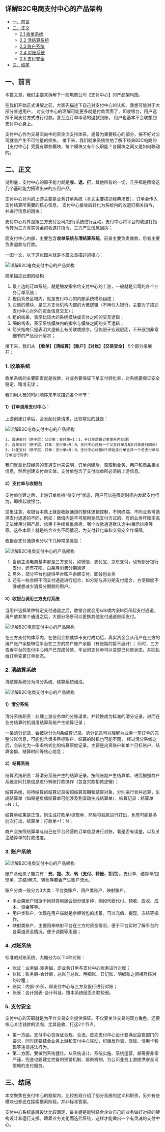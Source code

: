 
## 详解B2C电商支付中心的产品架构


- [一、前言](#一、前言)
- [二、正文](#二、正文)
    - [2.1 收单系统](#1.-收单系统)
    - [2.2 清结算系统](#2.-清结算系统)
    - [2.3 账户系统](#3.-账户系统)
    - [2.4 对账系统](#4.-对账系统)
    - [2.5 支付安全](#5.-支付安全)
- [三、结尾](#三、结尾)

## 一、前言
本篇文章，我们主要来拆解下一般电商公司【支付中心】的产品架构图。

在我们开始正式讲解之前，大家先描述下自己对支付中心的认知。我想可能对于大部分普通用户，
对支付中心的理解可能更多就是付款页面了，即收银台，用户选择不同支付方式进行付款。甚至连订单申请的退款到账，
用户也基本不会联想到支付中心身上。

支付中心作为交易流向中的资金流支持体系，是最为重要核心的部分，搞不好对公司就会产生不可估量的损失。
接下来，我们就来系统性地了解下经典B2C电商的【支付中心】究竟有哪些模块，每个模块又有什么职能？各模块之间又是如何联动的。

## 二、正文
说到底，支付中心的原子能力就是**收、退、打**，其他所有的一切，几乎都是围绕这几个基础能力搭建出来的应用产品。

支付中心对内的上游主要是业务订单系统（本文主要描述经典场景），订单会传入支付结算所需要的核心信息，
支付中心接收后转化为系统内的收退打相关指令，并进行信息的回执；

支付中心对外是跟三方支付公司/银行系统进行互动，支付中心将平台的收退打指令转为三方真实资金的收退打指令，三方产生信息回执；

而支付中心内部，主要包含**收单系统与清结算系统**。前者主要负责收款，后者主要负责退款与打款。

一图一文，以下这张图片就是本篇文章描述的核心：

![详解B2C电商支付中心的产品架构](http://p1.pstatp.com/large/pgc-image/RscyM7ZFPuIV7k)


简单描述此图的结构：
1. 最上边的订单系统，就是触发指令给支付中心的上游，一般就是公司的各个业务订单系统；
2. 橙色背景区域内，就是支付中心的内部系统模块组成；
3. 左侧的模块，是三方支付机构内部的大概逻辑（不再引入银行，主要为了描述支付中心对外的资金信息交互）；
4. 粗的线条，表示比较大的系统模块或实体之间的交互逻辑；
5. 细的线条，表示系统模块内的指令与模块之间的交互逻辑；
6. 箭头指向只是表明大逻辑上有关联或顺序，但仅限于宏观层面，不开展到非常细节的产品设计层次；

接下来，我们从 **【收单】【清结算】【账户】【对账】【交易安全】** 5个部分来展开：

### 1. 收单系统
收单系统的主要职责就是收款，对业务要保证下单支付转化率，对系统要保证安全稳定、精准无误；

我们用大概的时间顺序来串联描述各个环节：

#### 1）订单调用支付中心：

上游创建订单后，会发起付款请求，比较常见的就是：

![详解B2C电商支付中心的产品架构](http://p3.pstatp.com/large/pgc-image/RscyM8W9YcQmXx)

    1. 普通支付（原子层：父订单：支付单=1：1，子订单逻辑订单体系内处理）
    2. 合单支付（原子层，订单：支付单=N：N，支付中心还有一个父支付单与N支付单进行同步）
    3. 补差支付（原子层，订单：支付单=N：N，支付中心根据N个原始支付单合并一个总支付单与订单进行同步）
    
我们就拿比较经典的普通支付来说明，订单创建后，获取到业务、用户和商品相关信息，然后创建支付单实体，支付单包含了支付收单所必须的上游信息。

#### 2）支付单与收银台

支付单创建之后，上游订单维持“待支付”状态，用户可以在限定时间内发起支付行为，即唤起收银台。

这里注意，收银台本质上就是收款通道的整体逻辑控制，不同终端、不同业务可选择支付通道的不同，例如：微信内是不可能用竞品支付方式的、有的业务坏账率高无法使用分期产品、信用卡手续费谁承担、哪个收款通道默认选中/展示排序等等。这些本质上就是结合业务不同情况，为支付转化率和交易安全作保障。

收银台支付通道也分以下几种常见类型：

![详解B2C电商支付中心的产品架构](http://p1.pstatp.com/large/pgc-image/RscyM8tGHhkeOC)

1. 当前主流电商基本都是三方支付，如微信、支付宝、京东支付，也有部分银行支付，还有花呗、白条等消费分期通道
2. 另外，部分平台也提供平台账户余额支付，即钱包业务
3. 还有一些会把不同支付通道进行组合，如分期与非分期支付组合，方便额度不够或想减少消费分期额的用户。

#### 3）收银台调用三方支付系统

当用户选择某种特定支付通道之后，收银台就会用sdk或内嵌M页吊起支付通道，用户放弃某个通道之后，大部分场景可以更换其他支付通道继续支付。

![详解B2C电商支付中心的产品架构](http://p3.pstatp.com/large/pgc-image/RscyM9HENGKPJs)

在三方支付的体系内，在使用余额或绑卡支付成功后，真实资金会从用户在三方的用户账户余额转往平台在三方的商户账户余额（有账期的暂不展开）；
同时，三方告诉平台的支付中心用户已完成付款，平台的支付单可以变更已付款状态，并回执给订单变更订单状态。

### 2. 清结算系统
清结算系统分为清分系统、结算系统组成。

![详解B2C电商支付中心的产品架构](http://p3.pstatp.com/large/pgc-image/RscyMkiHj68Tq2)

#### 1）清分系统

清分系统职责：处理上游业务单的分账请求，并转换成为标准的清分记录，进而在业务结算时机调用结算系统产生结算记录；

一条清分记录，会被拆分为N条结算记录。清分记录可以理解为业务一笔订单的完整分账信息，可能包含很多目标账户，结算的时机也可能不同，
经过清分系统之后，会转化为一条条格式化的结算原始记录，主要是出资账户和单个目标账户、结算金额、结算时间等核心信息；

#### 2）结算系统

结算系统职责：将清分系统产生的结算记录，按照账期产生结算单，进而按照商户系统合同打款信息进行转账打款操作（包含欠款扣款逻辑）；

结算系统，将待结算的结算记录按照结算周期和结算对象，分别进行合并运算，生成结算单（如果是负值结算单可能涉及到滚动生成结算单）。结算记录：结算单=N：1。

结算单如果是正值，则生成打款单/提现单，然后将钱款进行打出，也有可能是多批次打出。结算单：打款单=1：N；

商户会按照结算单与自己在平台经营的订单信息进行对账，看是否有误差，以及关注结算单的打款进度。

### 3. 账户系统

![详解B2C电商支付中心的产品架构](http://p1.pstatp.com/large/pgc-image/RscyMlA7vB7mqk)

账户基础原子能力有：**充、提、冻、转（支付、转账、扣罚）**。支付单、结算单/提现单、冻结/解冻、转账等都会产生账户流水。

账户分类一般分为3大类：平台类账户、用户类账户、映射账户。

- 平台类账户根据不同财务用途会划分很多种，例如代收代付、预收、应收、成本、资金等等。
- 用户类账户，体现在用户端就是余额钱包的场景，可以充值、提现、冻结等操作。
- 映射类账户，主要用来映射平台在三方的资金情况，便于平台实时了解平台的各渠道资金情况，便于调拨等用途；

### 4. 对账系统
标准的对账系统，大概分为以下4种对账：

- 账证：业务层-账务层，即业务订单与支付中心账务进行对账；
- 账账：账务层-会计层，总账与总账、明细账、日记账、明细账之间相互核对的过程；
- 账实：内部-外部，即支付中心与三方及银行进行对账；
- 账表：会计报表-会计科目，跟本系统层面关联较弱。

### 5. 支付安全
支付中心的天职就是为平台交易安全提供保证。不仅要关注交易的双方角色，还要核心关注钱款的流向，尤其是收、打这2个节点。

- 第一方面，支付中心包保证合规、合法。首先支付中心设计要满足监管部门的要求，同时还要结合业务上游和支付中心联动，积极反诈骗、洗钱、信用卡套现等违规违法行为。
- 第二方面，要做到系统健壮。从系统设计、系统实施、系统运营，都需要非常严谨，兜底也要建立完备的预警机制、熔断机制，为公司业务上游提供安全可信赖的支付服务。

## 三、结尾
本文聚焦在支付中心的框架内，比较宏观介绍了部分系统的定义和职责，另外有些模块也都还在探索摸索阶段，并非标准答案。

支付中心系统底层设计比较固定，最关键是能够结合企业自己的业务做好对应的架构设计和运行支撑。跟着业务变化而迭代系统，这样才能做出一个有灵魂的支付中心。